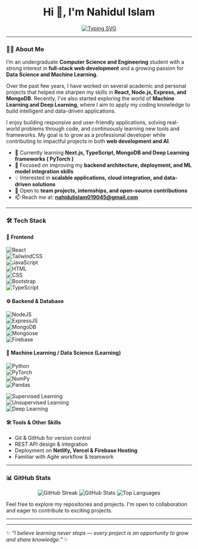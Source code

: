 <h1 align="center">Hi 👋, I'm Nahidul Islam</h1>
<!-- <h3 align="center">🚀 Junior Web Developer | MERN Stack | Data Science & ML Enthusiast | Open to Collaboration</h3> -->
<div align="center">

[![Typing SVG](https://readme-typing-svg.demolab.com?font=Fira+Code&pause=1200&color=FF5733&center=true&vCenter=true&width=650&lines=👨‍💻+Junior+Web+Developer;💻+MERN+Stack+Developer;📊+Data+Science+%26+🤖+ML+Enthusiast;🚀+Open+to+Collaboration)](https://git.io/typing-svg)

</div>


---
### 👩‍💻 About Me  
I’m an undergraduate **Computer Science and Engineering** student with a strong interest in **full-stack web development** and a growing passion for **Data Science and Machine Learning**.  

Over the past few years, I have worked on several academic and personal projects that helped me sharpen my skills in **React, Node.js, Express, and MongoDB**. Recently, I’ve also started exploring the world of **Machine Learning and Deep Learning**, where I aim to apply my coding knowledge to build intelligent and data-driven applications.  

I enjoy building responsive and user-friendly applications, solving real-world problems through code, and continuously learning new tools and frameworks. My goal is to grow as a professional developer while contributing to impactful projects in both **web development and AI**.  

- 🌱 Currently learning **Next.js, TypeScript, MongoDB and Deep Learning frameworks ( PyTorch )**  
- 🔭 Focused on improving my **backend architecture, deployment, and ML model integration skills**  
- 💡 Interested in **scalable applications, cloud integration, and data-driven solutions**  
- 🤝 Open to **team projects, internships, and open-source contributions**  
- 📫 Reach me at: **nahidulislam019045@gmail.com**  
---




### 🛠️ Tech Stack  

#### 🚀 Frontend  
![React](https://img.shields.io/badge/React-61DAFB?logo=react&logoColor=black)  
![TailwindCSS](https://img.shields.io/badge/TailwindCSS-38B2AC?logo=tailwind-css&logoColor=white)  
![JavaScript](https://img.shields.io/badge/JavaScript-F7DF1E?logo=javascript&logoColor=black)  
![HTML](https://img.shields.io/badge/HTML5-E34F26?logo=html5&logoColor=white)  
![CSS](https://img.shields.io/badge/CSS3-1572B6?logo=css3&logoColor=white)  
![Bootstrap](https://img.shields.io/badge/Bootstrap-7952B3?logo=bootstrap&logoColor=white)  
![TypeScript](https://img.shields.io/badge/TypeScript-3178C6?logo=typescript&logoColor=white) 

#### ⚙️ Backend & Database  
![NodeJS](https://img.shields.io/badge/Node.js-339933?logo=node.js&logoColor=white)  
![ExpressJS](https://img.shields.io/badge/Express.js-000000?logo=express&logoColor=white)  
![MongoDB](https://img.shields.io/badge/MongoDB-47A248?logo=mongodb&logoColor=white)  
![Mongoose](https://img.shields.io/badge/Mongoose-880000?logo=mongoose&logoColor=white)  
![Firebase](https://img.shields.io/badge/Firebase-FFCA28?logo=firebase&logoColor=black)  

#### 🤖 Machine Learning / Data Science (Learning)  
![Python](https://img.shields.io/badge/Python-3776AB?logo=python&logoColor=white)  
![PyTorch](https://img.shields.io/badge/PyTorch-EE4C2C?logo=pytorch&logoColor=white)  
![NumPy](https://img.shields.io/badge/NumPy-013243?logo=numpy&logoColor=white)  
![Pandas](https://img.shields.io/badge/Pandas-150458?logo=pandas&logoColor=white)

<!-- Custom ML topics -->
![Supervised Learning](https://img.shields.io/badge/Supervised_Learning-F7DF1E?style=flat-square&logoColor=white)  
![Unsupervised Learning](https://img.shields.io/badge/Unsupervised_Learning-6f42c1?style=flat-square&logoColor=white)  
![Deep Learning](https://img.shields.io/badge/Deep_Learning-FF6F00?style=flat-square&logoColor=white)  

#### 🛠️ Tools & Other Skills  
- Git & GitHub for version control  
- REST API design & integration  
- Deployment on **Netlify, Vercel & Firebase Hosting**  
- Familiar with Agile workflow & teamwork  
---

### 📊 GitHub Stats  
<p align="center">
  <img src="https://streak-stats.demolab.com?user=leon-dream1&theme=dark" alt="GitHub Streak" />
  <img src="https://github-readme-stats.vercel.app/api?username=leon-dream1&show_icons=true&theme=dark" alt="GitHub Stats" />
  <img src="https://github-readme-stats.vercel.app/api/top-langs/?username=leon-dream1&layout=compact&theme=dark" alt="Top Languages" />
</p>

Feel free to explore my repositories and projects. I'm open to collaboration and eager to contribute to exciting projects.</p> <hr>

---
✨ *“I believe learning never stops — every project is an opportunity to grow and share knowledge.”* ✨
<!--
**leon-dream1/leon-dream1** is a ✨ _special_ ✨ repository because its `README.md` (this file) appears on your GitHub profile.
![Header](./banner.png)
<h1 align="center">Hi 👋, Welcome to my Profile</h1>
Here are some ideas to get you started:

- 🔭 I’m currently working on ...
- 🌱 I’m currently learning ...
- 👯 I’m looking to collaborate on ...
- 🤔 I’m looking for help with ...
- 💬 Ask me about ...
- 📫 How to reach me: ...
- 😄 Pronouns: ...
- ⚡ Fun fact: ...
-->
